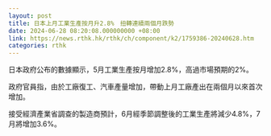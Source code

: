 ```yaml
---
layout: post
title: 日本上月工業生產按月升2.8%　扭轉連續兩個月跌勢
date: 2024-06-28 08:20:08.000000000 +08:00
link: https://news.rthk.hk/rthk/ch/component/k2/1759386-20240628.htm
categories: rthk
---
```


日本政府公布的數據顯示，5月工業生產按月增加2.8%，高過市場預期的2%。

政府官員指，由於工廠復工、汽車產量增加，帶動上月工廠產出在兩個月以來首次增加。

接受經濟產業省調查的製造商預計，6月經季節調整後的工業生產將減少4.8%，7月將增加3.6%。
